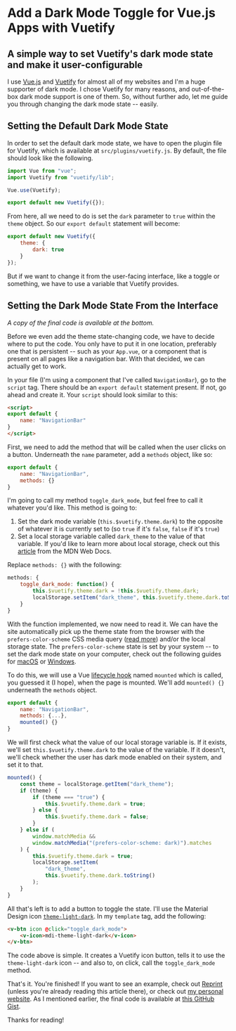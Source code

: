 # Add a Dark Mode Toggle for Vue.js Apps with Vuetify
## A simple way to set Vuetify's dark mode state and make it user-configurable

I use [Vue.js](https://vuejs.org) and [Vuetify](https://vuetifyjs.com) for almost all of my websites and I'm a huge supporter of dark mode. I chose Vuetify for many reasons, and out-of-the-box dark mode support is one of them. So, without further ado, let me guide you through changing the dark mode state -- easily.

## Setting the Default Dark Mode State
In order to set the default dark mode state, we have to open the plugin file for Vuetify, which is available at `src/plugins/vuetify.js`. By default, the file should look like the following.

```javascript
import Vue from "vue";
import Vuetify from "vuetify/lib";

Vue.use(Vuetify);

export default new Vuetify({});
```

From here, all we need to do is set the `dark` parameter to `true` within the `theme` object. So our `export default` statement will become:

```javascript
export default new Vuetify({
    theme: {
        dark: true
    }
});
```

But if we want to change it from the user-facing interface, like a toggle or something, we have to use a variable that Vuetify provides.

## Setting the Dark Mode State From the Interface
*A copy of the final code is available at the bottom.*

Before we even add the theme state-changing code, we have to decide where to put the code. You only have to put it in one location, preferably one that is persistent -- such as your `App.vue`, or a component that is present on all pages like a navigation bar. With that decided, we can actually get to work.

In your file (I'm using a component that I've called `NavigationBar`), go to the `script` tag. There should be an `export default` statement present. If not, go ahead and create it. Your `script` should look similar to this:
```html
<script>
export default {
    name: "NavigationBar"
}
</script>
```

First, we need to add the method that will be called when the user clicks on a button. Underneath the `name` parameter, add a `methods` object, like so:
```javascript
export default {
    name: "NavigationBar",
    methods: {}
}
```

I'm going to call my method `toggle_dark_mode`, but feel free to call it whatever you'd like. This method is going to:
1. Set the dark mode variable (`this.$vuetify.theme.dark`) to the opposite of whatever it is currently set to (so `true` if it's `false`, `false` if it's `true`)
2. Set a local storage variable called `dark_theme` to the value of that variable. If you'd like to learn more about local storage, check out this [article](https://developer.mozilla.org/en-US/docs/Web/API/Window/localStorage) from the MDN Web Docs. <!-- I usually remove "this" from links, makes it a bit cleaner... I prefer links with 2 or less words also -->

Replace `methods: {}` with the following:

```javascript
methods: {
    toggle_dark_mode: function() {
        this.$vuetify.theme.dark = !this.$vuetify.theme.dark;
        localStorage.setItem("dark_theme", this.$vuetify.theme.dark.toString());
    }
}
```

With the function implemented, we now need to read it. We can have the site automatically pick up the theme state from the browser with the `prefers-color-scheme` CSS media query ([read more](https://developer.mozilla.org/en-US/docs/Web/CSS/@media/prefers-color-scheme)) and/or the local storage state. The `prefers-color-scheme` state is set by your system -- to set the dark mode state on your computer, check out the following guides for [macOS](https://support.apple.com/en-us/HT208976) or [Windows](https://blogs.windows.com/windowsexperience/2019/04/01/windows-10-tip-dark-theme-in-file-explorer/).

To do this, we will use a Vue [lifecycle hook](https://michaelnthiessen.com/call-method-on-page-load) named `mounted` which is called, you guessed it (I hope), when the page is mounted. We'll add `mounted() {}` underneath the `methods` object.

```javascript
export default {
    name: "NavigationBar",
    methods: {...},
    mounted() {}
}
```

We will first check what the value of our local storage variable is. If it exists, we'll set `this.$vuetify.theme.dark` to the value of the variable. If it doesn't, we'll check whether the user has dark mode enabled on their system, and set it to that.

```javascript
mounted() {
    const theme = localStorage.getItem("dark_theme");
    if (theme) {
        if (theme === "true") {
            this.$vuetify.theme.dark = true;
        } else {
            this.$vuetify.theme.dark = false;
        }
    } else if (
        window.matchMedia &&
        window.matchMedia("(prefers-color-scheme: dark)").matches
    ) {
        this.$vuetify.theme.dark = true;
        localStorage.setItem(
            "dark_theme",
            this.$vuetify.theme.dark.toString()
        );
    }
}
```

All that's left is to add a button to toggle the state. I'll use the Material Design icon [`theme-light-dark`](https://materialdesignicons.com/icon/theme-light-dark). In my `template` tag, add the following:

```html
<v-btn icon @click="toggle_dark_mode">
    <v-icon>mdi-theme-light-dark</v-icon>
</v-btn>
```

The code above is simple. It creates a Vuetify icon button, tells it to use the `theme-light-dark` icon -- and also to, on click, call the `toggle_dark_mode` method.

That's it. You're finished! If you want to see an example, check out [Reprint](https://reprint.hkamran.com) (unless you're already reading this article there), or check out [my personal website](https://hkamran.com). As I mentioned earlier, the final code is available at [this GitHub Gist](https://gist.github.com/hkamran80/9bba61e1d2f0c2cfae8209e7d8dca4f1).

Thanks for reading!
